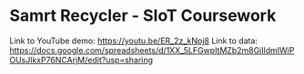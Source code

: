 # Samrt Recycler - SIoT Coursework

Link to YouTube demo: https://youtu.be/ER_2z_kNpj8
Link to data: https://docs.google.com/spreadsheets/d/1XX_5LFGwpItMZb2m8GiIldmIWiPOUsJlkxP76NCArjM/edit?usp=sharing
